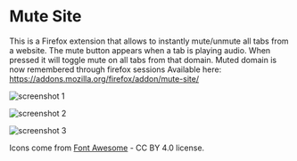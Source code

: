 # Mute Site
This is a Firefox extension that allows to instantly mute/unmute all tabs from a website. The mute button appears when a tab is playing audio. When pressed it will toggle mute on all tabs from that domain.
Muted domain is now remembered through firefox sessions
Available here: https://addons.mozilla.org/firefox/addon/mute-site/

![screenshot 1](screenshots/screenshot3.png)

![screenshot 2](screenshots/screenshot.png)

![screenshot 3](screenshots/screenshot2.png)

Icons come from [Font Awesome](https://fontawesome.com) - CC BY 4.0 license.
